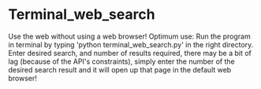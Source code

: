 # Terminal_web_search
Use the web without using a web browser!
Optimum use: Run the program in terminal by typing 'python terminal_web_search.py' in the right directory. Enter desired search,
and number of results required, there may be a bit of lag (because of the API's constraints), simply enter the number of the 
desired search result and it will open up that page in the default web browser!
